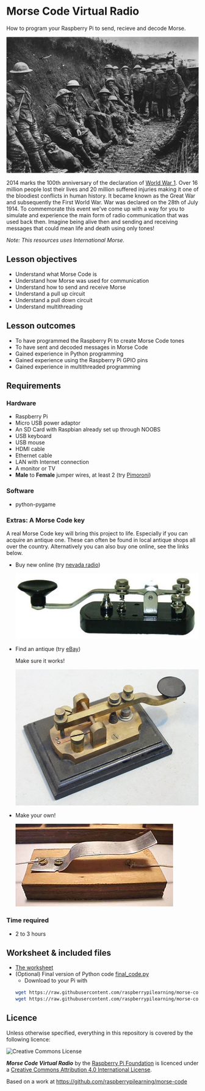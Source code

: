 # Morse Code Virtual Radio

How to program your Raspberry Pi to send, recieve and decode Morse.

![](./images/cover.png)

2014 marks the 100th anniversary of the declaration of [World War 1](http://en.wikipedia.org/wiki/World_War_I). Over 16 million people lost their lives and 20 million suffered injuries making it one of the bloodiest conflicts in human history. It became known as the Great War and subsequently the First World War. War was declared on the 28th of July 1914. To commemorate this event we've come up with a way for you to simulate and experience the main form of radio communication that was used back then. Imagine being alive then and sending and receiving messages that could mean life and death using only tones!

*Note: This resources uses International Morse.*

## Lesson objectives

- Understand what Morse Code is
- Understand how Morse was used for communication
- Understand how to send and receive Morse
- Understand a pull up circuit
- Understand a pull down circuit
- Understand multithreading

## Lesson outcomes

- To have programmed the Raspberry Pi to create Morse Code tones
- To have sent and decoded messages in Morse Code
- Gained experience in Python programming
- Gained experience using the Raspberry Pi GPIO pins
- Gained experience in multithreaded programming

## Requirements

### Hardware

- Raspberry Pi
- Micro USB power adaptor
- An SD Card with Raspbian already set up through NOOBS
- USB keyboard
- USB mouse
- HDMI cable
- Ethernet cable
- LAN with Internet connection
- A monitor or TV
- **Male** to **Female** jumper wires, at least 2 (try [Pimoroni](http://shop.pimoroni.com/products/jumper-jerky))

### Software

- python-pygame

### Extras: A Morse Code key

A real Morse Code key will bring this project to life. Especially if you can acquire an antique one. These can often be found in local antique shops all over the country. Alternatively you can also buy one online, see the links below.

- Buy new online (try [nevada radio](http://www.nevadaradio.co.uk/amateur-radio/morse-keys/mfj-550))

  ![](./images/MFJ-550.png)

- Find an antique (try [eBay](http://search.ebay.co.uk/antique+morse+code+key))

  Make sure it works!

  ![](./images/antique_key.png)

- Make your own!

  ![](./images/homebrew_key.png)

### Time required

- 2 to 3 hours

## Worksheet & included files

- [The worksheet](WORKSHEET.md)
- (Optional) Final version of Python code [final_code.py](./final_code.py)
    - Download to your Pi with
    ```bash
    wget https://raw.githubusercontent.com/raspberrypilearning/morse-code/master/morse_lookup.py --no-check-certificate
    wget https://raw.githubusercontent.com/raspberrypilearning/morse-code/master/final_code.py --no-check-certificate
    ```

## Licence

Unless otherwise specified, everything in this repository is covered by the following licence:

![Creative Commons License](http://i.creativecommons.org/l/by-sa/4.0/88x31.png)

***Morse Code Virtual Radio*** by the [Raspberry Pi Foundation](http://raspberrypi.org) is licenced under a [Creative Commons Attribution 4.0 International License](http://creativecommons.org/licenses/by-sa/4.0/).

Based on a work at https://github.com/raspberrypilearning/morse-code
